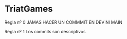 # TriatGames

Regla nº 0
JAMAS HACER UN COMMMIT EN DEV NI MAIN

Regla nº 1
Los commits son descriptivos